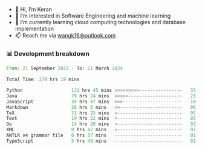 - 👋 Hi, I’m Keran
- 👀 I’m interested in Software Engineering and machine learning
- 🌱 I’m currently learning cloud computing technologies and database implementation
- 📫 Reach me via wangk16@outlook.com


###  📊 Development breakdown
<!--START_SECTION:waka-->

```rust
From: 21 September 2023 - To: 21 March 2024

Total Time: 374 hrs 19 mins

Python                  132 hrs 45 mins >>>>>>>>>----------------   35.32 %
Java                    79 hrs 24 mins  >>>>>--------------------   21.13 %
JavaScript              39 hrs 47 mins  >>>----------------------   10.59 %
Markdown                26 hrs 6 mins   >>-----------------------   06.95 %
TeX                     21 hrs 25 mins  >------------------------   05.70 %
Text                    19 hrs 22 mins  >------------------------   05.16 %
Go                      14 hrs 28 mins  >------------------------   03.85 %
XML                     8 hrs 42 mins   >------------------------   02.32 %
ANTLR v4 grammar file   6 hrs 57 mins   -------------------------   01.85 %
TypeScript              5 hrs 49 mins   -------------------------   01.55 %
```

<!--END_SECTION:waka-->

<!---
keran-w/keran-w is a ✨ special ✨ repository because its `README.md` (this file) appears on your GitHub profile.
You can click the Preview link to take a look at your changes.
--->
